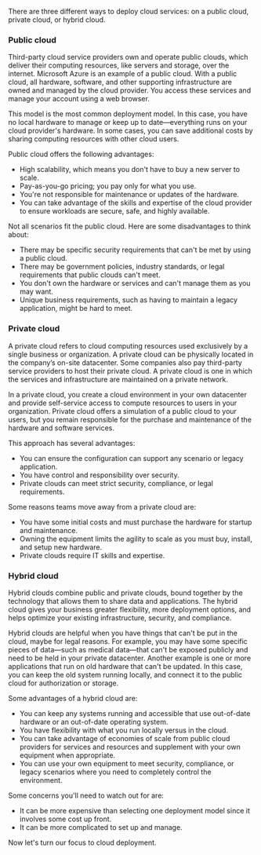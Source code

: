 
There are three different ways to deploy cloud services: on a public cloud, private cloud, or hybrid cloud.

### Public cloud

Third-party cloud service providers own and operate public clouds, which deliver their computing resources, like servers and storage, over the internet. Microsoft Azure is an example of a public cloud. With a public cloud, all hardware, software, and other supporting infrastructure are owned and managed by the cloud provider. You access these services and manage your account using a web browser.

This model is the most common deployment model. In this case, you have no local hardware to manage or keep up to date—everything runs on your cloud provider's hardware. In some cases, you can save additional costs by sharing computing resources with other cloud users.

Public cloud offers the following advantages: 

* High scalability, which means you don't have to buy a new server to scale.
* Pay-as-you-go pricing; you pay only for what you use.
* You're not responsible for maintenance or updates of the hardware.
* You can take advantage of the skills and expertise of the cloud provider to ensure workloads are secure, safe, and highly available. 

Not all scenarios fit the public cloud. Here are some disadvantages to think about:

* There may be specific security requirements that can't be met by using a public cloud.
* There may be government policies, industry standards, or legal requirements that public clouds can't meet.
* You don't own the hardware or services and can't manage them as you may want.
* Unique business requirements, such as having to maintain a legacy application, might be hard to meet.

 ### Private cloud

A private cloud refers to cloud computing resources used exclusively by a single business or organization. A private cloud can be physically located in the company’s on-site datacenter. Some companies also pay third-party service providers to host their private cloud. A private cloud is one in which the services and infrastructure are maintained on a private network.

In a private cloud, you create a cloud environment in your own datacenter and provide self-service access to compute resources to users in your organization. Private cloud offers a simulation of a public cloud to your users, but you remain responsible for the purchase and maintenance of the hardware and software services.

This approach has several advantages:

* You can ensure the configuration can support any scenario or legacy application.
* You have control and responsibility over security.
* Private clouds can meet strict security, compliance, or legal requirements.

Some reasons teams move away from a private cloud are:

* You have some initial costs and must purchase the hardware for startup and maintenance.
* Owning the equipment limits the agility to scale as you must buy, install, and setup new hardware.
* Private clouds require IT skills and expertise.

 ### Hybrid cloud

Hybrid clouds combine public and private clouds, bound together by the technology that allows them to share data and applications. The hybrid cloud gives your business greater flexibility, more deployment options, and helps optimize your existing infrastructure, security, and compliance.

Hybrid clouds are helpful when you have things that can't be put in the cloud, maybe for legal reasons. For example, you may have some specific pieces of data—such as medical data—that can't be exposed publicly and need to be held in your private datacenter. Another example is one or more applications that run on old hardware that can't be updated. In this case, you can keep the old system running locally, and connect it to the public cloud for authorization or storage.

Some advantages of a hybrid cloud are:

* You can keep any systems running and accessible that use out-of-date hardware or an out-of-date operating system.
* You have flexibility with what you run locally versus in the cloud.
* You can take advantage of economies of scale from public cloud providers for services and resources and supplement with your own equipment when appropriate.
* You can use your own equipment to meet security, compliance, or legacy scenarios where you need to completely control the environment.

Some concerns you'll need to watch out for are:

* It can be more expensive than selecting one deployment model since it involves some cost up front.
* It can be more complicated to set up and manage.

Now let's turn our focus to cloud deployment.
